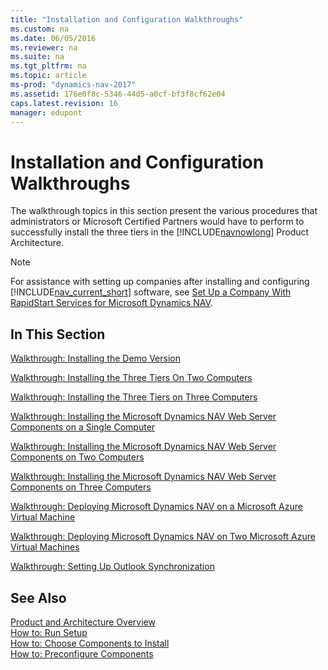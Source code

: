 ```yaml
---
title: "Installation and Configuration Walkthroughs"
ms.custom: na
ms.date: 06/05/2016
ms.reviewer: na
ms.suite: na
ms.tgt_pltfrm: na
ms.topic: article
ms-prod: "dynamics-nav-2017"
ms.assetid: 176e0f8c-5346-44d5-a0cf-bf3f8cf62e04
caps.latest.revision: 16
manager: edupont
---
```

# Installation and Configuration Walkthroughs
The walkthrough topics in this section present the various procedures that administrators or Microsoft Certified Partners would have to perform to successfully install the three tiers in the [!INCLUDE[navnowlong](includes/navnowlong_md.md)] Product Architecture.  
  
> [!NOTE]  
>  For assistance with setting up companies after installing and configuring [!INCLUDE[nav_current_short](includes/nav_current_short_md.md)] software, see [Set Up a Company With RapidStart Services for Microsoft Dynamics NAV](../Topic/Set%20Up%20a%20Company%20With%20RapidStart%20Services%20for%20Microsoft%20Dynamics%20NAV.md).  
  
## In This Section  
 [Walkthrough: Installing the Demo Version](../Topic/Walkthrough:%20Installing%20the%20Demo%20Version.md)  
  
 [Walkthrough: Installing the Three Tiers On Two Computers](../Topic/Walkthrough:%20Installing%20the%20Three%20Tiers%20On%20Two%20Computers.md)  
  
 [Walkthrough: Installing the Three Tiers on Three Computers](../Topic/Walkthrough:%20Installing%20the%20Three%20Tiers%20on%20Three%20Computers.md)  
  
 [Walkthrough: Installing the Microsoft Dynamics NAV Web Server Components on a Single Computer](../Topic/Walkthrough:%20Installing%20the%20Microsoft%20Dynamics%20NAV%20Web%20Server%20Components%20on%20a%20Single%20Computer.md)  
  
 [Walkthrough: Installing the Microsoft Dynamics NAV Web Server Components on Two Computers](../Topic/Walkthrough:%20Installing%20the%20Microsoft%20Dynamics%20NAV%20Web%20Server%20Components%20on%20Two%20Computers.md)  
  
 [Walkthrough: Installing the Microsoft Dynamics NAV Web Server Components on Three Computers](../Topic/Walkthrough:%20Installing%20the%20Microsoft%20Dynamics%20NAV%20Web%20Server%20Components%20on%20Three%20Computers.md)  
  
 [Walkthrough: Deploying Microsoft Dynamics NAV on a Microsoft Azure Virtual Machine](../Topic/Walkthrough:%20Deploying%20Microsoft%20Dynamics%20NAV%20on%20a%20Microsoft%20Azure%20Virtual%20Machine.md)  
  
 [Walkthrough: Deploying Microsoft Dynamics NAV on Two Microsoft Azure Virtual Machines](../Topic/Walkthrough:%20Deploying%20Microsoft%20Dynamics%20NAV%20on%20Two%20Microsoft%20Azure%20Virtual%20Machines.md)  
  
 [Walkthrough: Setting Up Outlook Synchronization](../Topic/Walkthrough:%20Setting%20Up%20Outlook%20Synchronization.md)  
  
## See Also  
 [Product and Architecture Overview](Product-and-Architecture-Overview.md)   
 [How to: Run Setup](../Topic/How%20to:%20Run%20Setup.md)   
 [How to: Choose Components to Install](../Topic/How%20to:%20Choose%20Components%20to%20Install.md)   
 [How to: Preconfigure Components](../Topic/How%20to:%20Preconfigure%20Components.md)